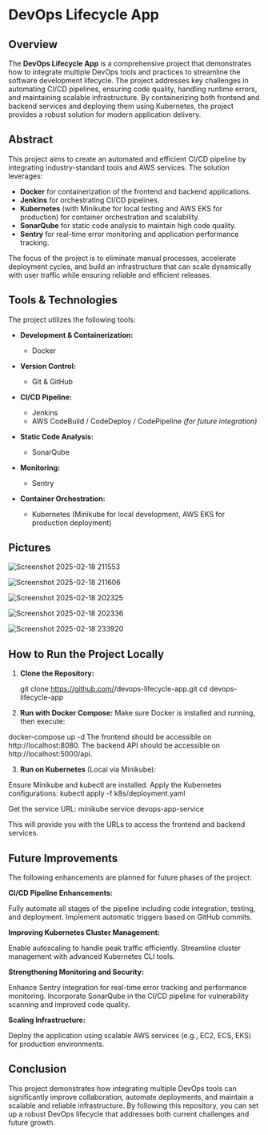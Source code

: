 # DevOps Lifecycle App

## Overview

The **DevOps Lifecycle App** is a comprehensive project that demonstrates how to integrate multiple DevOps tools and practices to streamline the software development lifecycle. The project addresses key challenges in automating CI/CD pipelines, ensuring code quality, handling runtime errors, and maintaining scalable infrastructure. By containerizing both frontend and backend services and deploying them using Kubernetes, the project provides a robust solution for modern application delivery.

## Abstract

This project aims to create an automated and efficient CI/CD pipeline by integrating industry-standard tools and AWS services. The solution leverages:
- **Docker** for containerization of the frontend and backend applications.
- **Jenkins** for orchestrating CI/CD pipelines.
- **Kubernetes** (with Minikube for local testing and AWS EKS for production) for container orchestration and scalability.
- **SonarQube** for static code analysis to maintain high code quality.
- **Sentry** for real-time error monitoring and application performance tracking.

The focus of the project is to eliminate manual processes, accelerate deployment cycles, and build an infrastructure that can scale dynamically with user traffic while ensuring reliable and efficient releases.


## Tools & Technologies

The project utilizes the following tools:

- **Development & Containerization:**
  - Docker

- **Version Control:**
  - Git & GitHub

- **CI/CD Pipeline:**
  - Jenkins
  - AWS CodeBuild / CodeDeploy / CodePipeline *(for future integration)*

- **Static Code Analysis:**
  - SonarQube

- **Monitoring:**
  - Sentry

- **Container Orchestration:**
  - Kubernetes (Minikube for local development, AWS EKS for production deployment)
 
## Pictures

![Screenshot 2025-02-18 211553](https://github.com/user-attachments/assets/fd2cbc7a-060e-4ada-8602-580d38a87dd7)



![Screenshot 2025-02-18 211606](https://github.com/user-attachments/assets/1cd14582-fc31-4cef-84d0-e7805073cd53)



![Screenshot 2025-02-18 202325](https://github.com/user-attachments/assets/8ef96642-5ec5-43c7-8fbe-4d407e487573)



![Screenshot 2025-02-18 202336](https://github.com/user-attachments/assets/e1858361-4b5f-4a8e-a2ec-ceee026c255e)




![Screenshot 2025-02-18 233920](https://github.com/user-attachments/assets/55e8e89e-68ad-401c-8353-4bf39ac758d1)








## How to Run the Project Locally

1. **Clone the Repository:**
   
   git clone https://github.com/<your-username>/devops-lifecycle-app.git
   cd devops-lifecycle-app


2. **Run with Docker Compose:** Make sure Docker is installed and running, then execute:

docker-compose up -d
The frontend should be accessible on http://localhost:8080.
The backend API should be accessible on http://localhost:5000/api.

3. **Run on Kubernetes** (Local via Minikube):

Ensure Minikube and kubectl are installed.
Apply the Kubernetes configurations:  kubectl apply -f k8s/deployment.yaml

Get the service URL: minikube service devops-app-service

This will provide you with the URLs to access the frontend and backend services.




## Future Improvements
The following enhancements are planned for future phases of the project:

**CI/CD Pipeline Enhancements:**

Fully automate all stages of the pipeline including code integration, testing, and deployment.
Implement automatic triggers based on GitHub commits.

**Improving Kubernetes Cluster Management:**

Enable autoscaling to handle peak traffic efficiently.
Streamline cluster management with advanced Kubernetes CLI tools.

**Strengthening Monitoring and Security:**

Enhance Sentry integration for real-time error tracking and performance monitoring.
Incorporate SonarQube in the CI/CD pipeline for vulnerability scanning and improved code quality.

**Scaling Infrastructure:**

Deploy the application using scalable AWS services (e.g., EC2, ECS, EKS) for production environments.

## Conclusion
This project demonstrates how integrating multiple DevOps tools can significantly improve collaboration, automate deployments, and maintain a scalable and reliable infrastructure. By following this repository, you can set up a robust DevOps lifecycle that addresses both current challenges and future growth.


